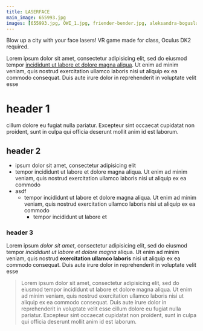 ```yaml
---
title: LASERFACE
main_image: 655993.jpg
images: [655993.jpg, OWI_1.jpg, friender-bender.jpg, aleksandra-boguslawska-1510.jpg]
---
```

Blow up a city with your face lasers! VR game made for class, Oculus DK2 required.

Lorem ipsum dolor sit amet, consectetur adipisicing elit, sed do eiusmod
tempor [incididunt ut labore et dolore magna aliqua](#!). Ut enim ad minim veniam,
quis nostrud exercitation ullamco laboris nisi ut aliquip ex ea commodo
consequat. Duis aute irure dolor in reprehenderit in voluptate velit esse

# header 1

cillum dolore eu fugiat nulla pariatur. Excepteur sint occaecat cupidatat non
proident, sunt in culpa qui officia deserunt mollit anim id est laborum.

## header 2

- ipsum dolor sit amet, consectetur adipisicing elit
- tempor incididunt ut labore et dolore magna aliqua. Ut enim ad minim veniam, quis nostrud exercitation ullamco laboris nisi ut aliquip ex ea commodo
- asdf
  - tempor incididunt ut labore et dolore magna aliqua. Ut enim ad minim veniam, quis nostrud exercitation ullamco laboris nisi ut aliquip ex ea commodo
    - tempor incididunt ut labore et 

### header 3

Lorem ipsum *dolor sit amet*, consectetur adipisicing elit, sed do eiusmod
tempor _incididunt ut labore et dolore magna_ aliqua. Ut enim ad minim veniam,
quis nostrud **exercitation ullamco laboris** nisi ut aliquip ex ea commodo
consequat. Duis aute irure dolor in reprehenderit in voluptate velit esse

> Lorem ipsum dolor sit amet, consectetur adipisicing elit, sed do eiusmod
tempor incididunt ut labore et dolore magna aliqua. Ut enim ad minim veniam,
quis nostrud exercitation ullamco laboris nisi ut aliquip ex ea commodo
consequat. Duis aute irure dolor in reprehenderit in voluptate velit esse
cillum dolore eu fugiat nulla pariatur. Excepteur sint occaecat cupidatat non
proident, sunt in culpa qui officia deserunt mollit anim id est laborum.
